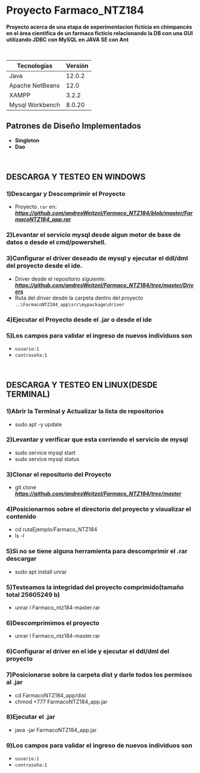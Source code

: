 # Proyecto Farmaco_NTZ184

 **Proyecto acerca de una etapa de experimentacion fictícia en chimpancés en el área cientifica  de un farmaco fictício relacionando la DB con una GUI utilizando JDBC con MySQL en JAVA SE con Ant**
 
 </br>

| **Tecnologías** | **Versión** |               
| ------------- | ------------- |
| Java |   12.0.2 |
| Apache NetBeans |  12.0 |
| XAMPP | 3.2.2  |
| Mysql Workbench | 8.0.20  |

 ## Patrones de Diseño Implementados
 * **Singleton** 
 * **Dao** 


</br>

## DESCARGA Y TESTEO EN WINDOWS

### 1)Descargar y Descomprimir el Proyecto
 * Proyecto`.rar` en: ***https://github.com/andresWeitzel/Farmaco_NTZ184/blob/master/FarmacoNTZ184_app.rar***

### 2)Levantar el servicio mysql desde algun motor de base de datos o desde el cmd/powershell.

### 3)Configurar el driver deseado de mysql  y ejecutar el ddl/dml del proyecto  desde el ide.
* Driver desde el repositorio siguiente: ***https://github.com/andresWeitzel/Farmaco_NTZ184/tree/master/Drivers*** 
* Ruta del driver desde la carpeta dentro del proyecto  `..\FarmacoNTZ184_app\src\mypackage\driver`

### 4)Ejecutar el Proyecto desde el .jar  o desde el ide

### 5)Los campos para validar el ingreso de nuevos individuos son
* `usuario:1`
* `contraseña:1`

</br>


## DESCARGA Y TESTEO EN LINUX(DESDE TERMINAL)

### 1)Abrir la Terminal y Actualizar la lista de repositorios
* sudo apt -y update

### 2)Levantar y verificar que esta corriendo el servicio de mysql
* sudo service mysql start
* sudo service mysql status

### 3)Clonar el repositorio del Proyecto
* git clone ***https://github.com/andresWeitzel/Farmaco_NTZ184/tree/master***


### 4)Posicionarnos sobre el directorio del proyecto y visualizar el contenido
* cd rutaEjemplo/Farmaco_NTZ184
* ls -l

### 5)Si no se tiene alguna herramienta para descomprimir el .rar descargar
* sudo apt install unrar

### 5)Testeamos la integridad del proyecto comprimido(tamaño total 25605249 b)
* unrar l Farmaco_ntz184-master.rar

### 6)Descomprimimos el proyecto
* unrar l Farmaco_ntz184-master.rar

### 6)Configurar el driver en el ide y ejecutar el ddl/dml del proyecto

### 7)Posicionarse sobre la carpeta dist y darle todos los permisos al .jar
* cd FarmacoNTZ184_app/dist
* chmod +777 FarmacoNTZ184_app.jar

### 8)Ejecutar el .jar
* java -jar FarmacoNTZ184_app.jar

### 9)Los campos para validar el ingreso de nuevos individuos son
* `usuario:1`
* `contraseña:1`
